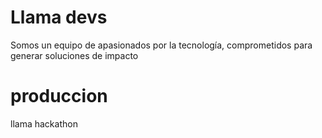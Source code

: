 
# Llama devs
Somos un equipo de apasionados por la tecnología, 
comprometidos para generar soluciones de impacto

# produccion
llama hackathon

